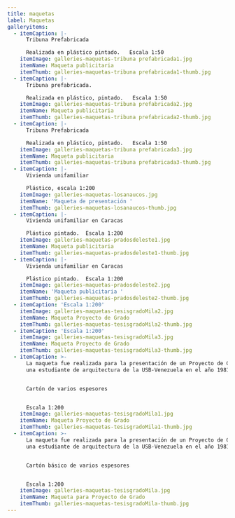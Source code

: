 ```yaml
---
title: maquetas
label: Maquetas
galleryitems:
  - itemCaption: |-
      Tribuna Prefabricada

      Realizada en plástico pintado.   Escala 1:50
    itemImage: galleries-maquetas-tribuna prefabricada1.jpg
    itemName: Maqueta publicitaria
    itemThumb: galleries-maquetas-tribuna prefabricada1-thumb.jpg
  - itemCaption: |-
      Tribuna prefabricada.

      Realizada en plástico, pintado.   Escala 1:50
    itemImage: galleries-maquetas-tribuna prefabricada2.jpg
    itemName: Maqueta publicitaria
    itemThumb: galleries-maquetas-tribuna prefabricada2-thumb.jpg
  - itemCaption: |-
      Tribuna Prefabricada

      Realizada en plástico, pintado.   Escala 1:50
    itemImage: galleries-maquetas-tribuna prefabricada3.jpg
    itemName: Maqueta publicitaria
    itemThumb: galleries-maquetas-tribuna prefabricada3-thumb.jpg
  - itemCaption: |-
      Vivienda unifamiliar 

      Plástico, escala 1:200
    itemImage: galleries-maquetas-losanaucos.jpg
    itemName: 'Maqueta de presentación '
    itemThumb: galleries-maquetas-losanaucos-thumb.jpg
  - itemCaption: |-
      Vivienda unifamiliar en Caracas

      Plástico pintado.  Escala 1:200
    itemImage: galleries-maquetas-pradosdeleste1.jpg
    itemName: Maqueta publicitaria
    itemThumb: galleries-maquetas-pradosdeleste1-thumb.jpg
  - itemCaption: |-
      Vivienda unifamiliar en Caracas

      Plástico pintado.  Escala 1:200
    itemImage: galleries-maquetas-pradosdeleste2.jpg
    itemName: 'Maqueta publicitaria '
    itemThumb: galleries-maquetas-pradosdeleste2-thumb.jpg
  - itemCaption: 'Escala 1:200'
    itemImage: galleries-maquetas-tesisgradoMila2.jpg
    itemName: Maqueta Proyecto de Grado
    itemThumb: galleries-maquetas-tesisgradoMila2-thumb.jpg
  - itemCaption: 'Escala 1:200'
    itemImage: galleries-maquetas-tesisgradoMila3.jpg
    itemName: Maqueta Proyecto de Grado
    itemThumb: galleries-maquetas-tesisgradoMila3-thumb.jpg
  - itemCaption: >-
      La maqueta fue realizada para la presentación de un Proyecto de Grado de
      una estudiante de arquitectura de la USB-Venezuela en el año 1981


      Cartón de varios espesores


      Escala 1:200
    itemImage: galleries-maquetas-tesisgradoMila1.jpg
    itemName: Maqueta Proyecto de Grado
    itemThumb: galleries-maquetas-tesisgradoMila1-thumb.jpg
  - itemCaption: >-
      La maqueta fue realizada para la presentación de un Proyecto de Grado de
      una estudiante de arquitectura de la USB-Venezuela en el año 1981


      Cartón básico de varios espesores


      Escala 1:200
    itemImage: galleries-maquetas-tesisgradoMila.jpg
    itemName: Maqueta para Proyecto de Grado
    itemThumb: galleries-maquetas-tesisgradoMila-thumb.jpg
---
```


